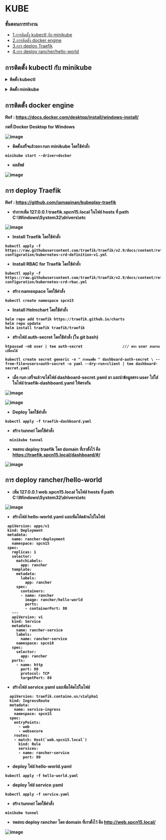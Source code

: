 # KUBE

### ขั้นตอนการทำงาน

- [1.การติดตั้ง kubectl กับ minikube](https://github.com/nawinNC/Kube#%E0%B8%81%E0%B8%B2%E0%B8%A3%E0%B8%95%E0%B8%B4%E0%B8%94%E0%B8%95%E0%B8%B1%E0%B9%89%E0%B8%87-kubectl-%E0%B8%81%E0%B8%B1%E0%B8%9A-minikube)
- [2.การติดตั้ง docker engine](https://github.com/nawinNC/Kube/edit/master/README.md#%E0%B8%81%E0%B8%B2%E0%B8%A3%E0%B8%95%E0%B8%B4%E0%B8%94%E0%B8%95%E0%B8%B1%E0%B9%89%E0%B8%87-docker-engine)
- [3.การ deploy Traefik](https://github.com/nawinNC/Kube/edit/master/README.md#%E0%B8%81%E0%B8%B2%E0%B8%A3-deploy-traefik)
- [4.การ deploy rancher/hello-world](https://github.com/nawinNC/Kube/edit/master/README.md#%E0%B8%81%E0%B8%B2%E0%B8%A3-deploy-rancherhello-world)

##  การติดตั้ง kubectl กับ minikube

<details><summary><b>ติดตั้ง kubectl</summary>

- ทำการโหลด kubectl จาก : https://kubernetes.io/docs/tasks/tools/install-kubectl-windows/ หรือใช้คำสั่ง

```
curl.exe -LO "https://dl.k8s.io/release/v1.26.0/bin/windows/amd64/kubectl.exe"
```

![image](https://user-images.githubusercontent.com/115439255/226182288-9d329324-c461-4839-85d1-0f6b2b0e51db.png)

- เข้าไปสร้าง ที่ไดฟ์ C ชื่อ : kubectl แล้วนำไฟล์ที่โหลดมาเข้าไปไว้ที่โฟลเดอร์ที่เราสร้างไว้และนำ Path ไปเพิ่มใน env

![image](https://user-images.githubusercontent.com/115439255/226182622-213c9a97-e0eb-4213-9077-c3faad8ff717.png)</details>

<details><summary><b>ติดตั้ง minikube</summary>

- ทำการโหลด minikube จาก : https://minikube.sigs.k8s.io/docs/start/ หรือ ใช้คำสั่ง

```
  New-Item -Path 'c:\' -Name 'minikube' -ItemType Directory -Force
  Invoke-WebRequest -OutFile 'c:\minikube\minikube.exe' -Uri 'https://github.com/kubernetes/minikube/releases/latest/download/minikube-windows-amd64.exe' -   UseBasicParsing
```

![image](https://user-images.githubusercontent.com/115439255/226182910-0ef2528f-031f-4350-af89-ce09ab8fd38e.png)

- ทำการติดตั้ง minikube จากนั้นตัว minikube จะสร้าง path ใน env ให้ หรือ ใช้คำสั่ง ดังนี้เพื่อ set path

```
$oldPath = [Environment]::GetEnvironmentVariable('Path', [EnvironmentVariableTarget]::Machine)
if ($oldPath.Split(';') -inotcontains 'C:\minikube'){ `
  [Environment]::SetEnvironmentVariable('Path', $('{0};C:\minikube' -f $oldPath), [EnvironmentVariableTarget]::Machine) `
}
```

- ทดสอบ minikube ใช้งานได้หรือไม่ โดยการพิมพ์คำสั่ง

```
    minikube
```
</details>
  
## การติดตั้ง docker engine

Ref : https://docs.docker.com/desktop/install/windows-install/

กดที่ Docker Desktop for Windows

![image](https://user-images.githubusercontent.com/115439255/226183934-e1b3c6e3-50f9-48dc-97b7-3b9341295e06.png)

- ติดตั้งเสร็จแล้วลอง run minikube โดยใช้คำสั่ง
```
minikube start --driver=docker
```

- ผลลัพธ์

![image](https://user-images.githubusercontent.com/115439255/226184268-fda2b321-ca93-4d82-9146-37ff61a68a82.png)

## การ deploy Traefik
Ref : https://github.com/iamapinan/kubeplay-traefik

- ทำการเพิ่ม 127.0.0.1 traefik.spcn15.local ในไฟล์ hosts ที่ path C:\Windows\System32\drivers\etc

![image](https://user-images.githubusercontent.com/115439255/226184683-cb914850-1400-4fa6-bce0-33d6973463e4.png)

- Install Traefik โดยใช้คำสั่ง

```
kubectl apply -f https://raw.githubusercontent.com/traefik/traefik/v2.9/docs/content/reference/dynamic-configuration/kubernetes-crd-definition-v1.yml
```

- Install RBAC for Traefik โดยใช้คำสั่ง
```
kubectl apply -f https://raw.githubusercontent.com/traefik/traefik/v2.9/docs/content/reference/dynamic-configuration/kubernetes-crd-rbac.yml
```

- สร้าง namespace โดยใช้คำสั่ง
```
kubectl create namespace spcn15
```

- Install Helmchart โดยใช้คำสั่ง
```
helm repo add traefik https://traefik.github.io/charts
helm repo update
helm install traefik traefik/traefik
```

- สร้างไฟล์ auth-secret โดยใช้คำสั่ง (ใน git bash)
```
htpasswd -nB user | tee auth-secret                  /// ตรง user สามารถเปลี่ยนได้

```
```
kubectl create secret generic -n " กำหนดชื่อ " dashboard-auth-secret \ --from-file=users=auth-secret -o yaml --dry-run=client | tee dashboard-secret.yaml
```
- เมื่อ run เสร็จแล้วจะได้ไฟล์ dashboard-secret.yaml มา และนำข้อมูลตรง user ไปใส่ในไฟล์ traefik-dashboard.yaml ให้ตรงกัน

![image](https://user-images.githubusercontent.com/115439255/226185679-d1b8412f-b660-4ddd-ad3a-cca8da918397.png)
  
![image](https://user-images.githubusercontent.com/115439255/226185729-0cfe5332-c8c6-412c-a915-e590f9df2bb0.png)

- Deploy โดยใช้คำสั่ง
```
kubectl apply -f traefik-dashboard.yaml
```

- สร้าง tunnel โดยใช้คำสั่ง
```
  minikube tunnel
```

- ทดสอบ deploy traefik โดย domain ที่เราตั้งไว้ คือ https://traefik.spcn15.local/dashboard/#/

![image](https://user-images.githubusercontent.com/115439255/226185931-ce817b96-c000-4b54-94b1-6b4adf95486d.png)

## การ deploy rancher/hello-world
 
- เพิ่ม 127.0.0.1 web.spcn15.local ในไฟล์ hosts ที่ path C:\Windows\System32\drivers\etc
  
![image](https://user-images.githubusercontent.com/115439255/226186917-f7771f64-9b2b-4138-acf5-a517ee8ea200.png)

- สร้างไฟล์ hello-world.yaml และเพิ่มโค้ดด้านไปในไฟล์
 ``` 
  apiVersion: apps/v1
  kind: Deployment
  metadata:
    name: rancher-deployment
    namespace: spcn15
  spec:
    replicas: 1
    selector:
      matchLabels:
        app: rancher
    template:
      metadata:
        labels:
          app: rancher
      spec:
        containers:
        - name: rancher
          image: rancher/hello-world
          ports:
          - containerPort: 80
    ---
    apiVersion: v1
    kind: Service
    metadata:
      name: rancher-service
      labels:
        name: rancher-service
      namespace: spcn18
    spec:
      selector:
        app: rancher
    ports:
      - name: http
        port: 80
        protocol: TCP
        targetPort: 80
  ```
- สร้างไฟล์ service.yaml และเพิ่มโค้ดไปในไฟล์

```
  apiVersion: traefik.containo.us/v1alpha1
  kind: IngressRoute
  metadata:
    name: service-ingress
    namespace: spcn15
  spec:
    entryPoints:
      - web
      - websecure
    routes:
    - match: Host(`web.spcn15.local`)
      kind: Rule
      services:
      - name: rancher-service
        port: 80
```
  
 - deploy ไฟล์ hello-world.yaml
  ```
  kubectl apply -f hello-world.yaml
  ```
  
 - deploy ไฟล์ service.yaml
  ```
  kubectl apply -f service.yaml
  ```
  
 - สร้าง tunnel โดยใช้คำสั่ง
  ```
  minikube tunnel
  ```
 - ทดสอบ deploy rancher โดย domain ที่เราตั้งไว้ คือ http://web.spcn15.local/

  ![image](https://user-images.githubusercontent.com/115439255/226188011-60a11116-109c-42a1-b530-daf584de9219.png)
